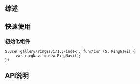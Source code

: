 ## 综述

## 快速使用

### 初始化组件

    S.use('gallery/ringNavi/1.0/index', function (S, RingNavi) {
         var ringNavi = new RingNavi();
    })

## API说明

